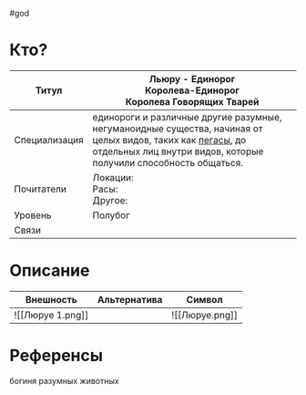 #god 
# Кто? 
| Титул         | Льюру - Единорог  <br>Королева-Единорог  <br>Королева Говорящих Тварей                                                                                                                                                                                         |
| ------------- | -------------------------------------------------------------------------------------------------------------------------------------------------------------------------------------------------------------------------------------------------------------- |
| Специализация | единороги и различные другие разумные, негуманоидные существа, начиная от целых видов, таких как [пегасы](https://dnd.fandom.com/ru/wiki/%D0%9F%D0%B5%D0%B3%D0%B0%D1%81%D1%8B "Пегасы"), до отдельных лиц внутри видов, которые получили способность общаться. |
| Почитатели    | Локации: <br>Расы: <br>Другое:                                                                                                                                                                                                                                 |
| Уровень       | Полубог                                                                                                                                                                                                                                                        |
| Связи         |                                                                                                                                                                                                                                                                |
# Описание

| Внешность                            | Альтернатива | Символ         |
| ------------------------------------ | ------------ | -------------- |
| ![[Люруе 1.png]] |              | ![[Люруе.png]] |


# Референсы
богиня разумных животных